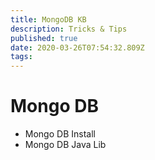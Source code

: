 ```yaml
---
title: MongoDB KB
description: Tricks & Tips
published: true
date: 2020-03-26T07:54:32.809Z
tags: 
---
```


# Mongo DB
- Mongo DB Install
- Mongo DB Java Lib